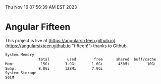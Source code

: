 Thu Nov 16 07:56:39 AM EST 2023

# Angular Fifteen


This project is live at [https://angularsixteen.github.io](https://angularsixteen.github.io "fifteen!") thanks to Github.

```bash
System Memory
               total        used        free      shared  buff/cache   available
Mem:            15Gi       3.9Gi       1.6Gi       430Mi        10Gi        11Gi
Swap:          8.0Gi       128Mi       7.9Gi
System Storage
501M	.
```

